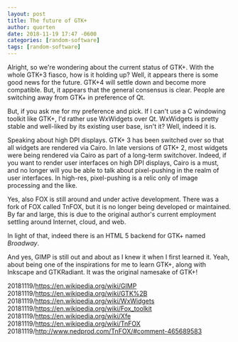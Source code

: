 ```yaml
---
layout: post
title: The future of GTK+
author: quorten
date: 2018-11-19 17:47 -0600
categories: [random-software]
tags: [random-software]
---
```


Alright, so we're wondering about the current status of GTK+.  With
the whole GTK+3 fiasco, how is it holding up?  Well, it appears there
is some good news for the future.  GTK+4 will settle down and become
more compatible.  But, it appears that the general consensus is clear.
People are switching away from GTK+ in preference of Qt.

But, if you ask me for my preference and pick.  If I can't use a C
windowing toolkit like GTK+, I'd rather use WxWidgets over Qt.
WxWidgets is pretty stable and well-liked by its existing user base,
isn't it?  Well, indeed it is.

Speaking about high DPI displays.  GTK+ 3 has been switched over so
that all widgets are rendered via Cairo.  In late versions of GTK+ 2,
most widgets were being rendered via Cairo as part of a long-term
switchover.  Indeed, if you want to render user interfaces on high DPI
displays, Cairo is a must, and no longer will you be able to talk
about pixel-pushing in the realm of user interfaces.  In high-res,
pixel-pushing is a relic only of image processing and the like.

<!-- more -->

Yes, also FOX is still around and under active development.  There was
a fork of FOX called TnFOX, but it is no longer being developed or
maintained.  By far and large, this is due to the original author's
current employment settling around Internet, cloud, and web.

In light of that, indeed there is an HTML 5 backend for GTK+ named
_Broadway_.

And yes, GIMP is still out and about as I knew it when I first learned
it.  Yeah, about being one of the inspirations for me to learn GTK+,
along with Inkscape and GTKRadiant.  It was the original namesake of
GTK+!

20181119/https://en.wikipedia.org/wiki/GIMP  
20181119/https://en.wikipedia.org/wiki/GTK%2B  
20181119/https://en.wikipedia.org/wiki/WxWidgets  
20181119/https://en.wikipedia.org/wiki/Fox_toolkit  
20181119/https://en.wikipedia.org/wiki/Xfe  
20181119/https://en.wikipedia.org/wiki/TnFOX  
20181119/http://www.nedprod.com/TnFOX/#comment-465689583
